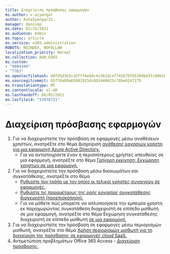 ```yaml
---
title: Διαχείριση πρόσβασης εφαρμογών
ms.author: v-aiyengar
author: AshaIyengar21
manager: dansimp
ms.date: 01/25/2021
ms.audience: Admin
ms.topic: article
ms.service: o365-administration
ROBOTS: NOINDEX, NOFOLLOW
localization_priority: Normal
ms.collection: Adm_O365
ms.custom:
- "9004349"
- "7763"
ms.openlocfilehash: ddfd5d3e5ca5fff4ebdc4c561dcef741679fb5304bd3fc80618016dc90a0d19f
ms.sourcegitcommit: b5f7da89a650d2915dc652449623c78be6247175
ms.translationtype: MT
ms.contentlocale: el-GR
ms.lasthandoff: 08/05/2021
ms.locfileid: "53976721"
---
```

# <a name="manage-application-access"></a>Διαχείριση πρόσβασης εφαρμογών

1. Για να διαχειριστείτε την πρόσβαση σε εφαρμογές μέσω αναθέσεων χρηστών, ανατρέξτε στο θέμα Διαχείριση [ανάθεσης εργασιών χρήστη για μια εφαρμογή Azure Active Directory.](https://docs.microsoft.com/azure/active-directory/manage-apps/assign-user-or-group-access-portal)
    - Για να αντιστοιχίσετε έναν ή περισσότερους χρήστες απευθείας σε μια εφαρμογή, ανατρέξτε στο θέμα [Γρήγορη εκκίνηση: Εκχώρηση χρηστών σε μια εφαρμογή.](https://docs.microsoft.com/azure/active-directory/manage-apps/assign-user-or-group-access-portal)
1. Για να διαχειριστείτε την πρόσβαση μέσω δικαιωμάτων και συγκατάθεσης, ανατρέξτε στο θέμα
    - [Ρυθμίστε τον τρόπο με τον οποίο οι τελικοί χρήστες συναινούν σε εφαρμογές.](https://docs.microsoft.com/azure/active-directory/manage-apps/configure-user-consent?tabs=azure-portal) 
    - [Ρυθμίστε τις παραμέτρους της ροής εργασίας συγκατάθεσης διαχειριστή (προεπισκόπηση).](https://docs.microsoft.com/azure/active-directory/manage-apps/configure-admin-consent-workflow) 
    - Για να μάθετε πώς μπορείτε να απλοποιήσετε την εμπειρία χρήστη εκ παραχωρώντας συγκατάθεση διαχειριστή σε επίπεδο μισθωτή σε μια εφαρμογή, ανατρέξτε στο θέμα Εκχώρηση συγκατάθεσης διαχειριστή σε επίπεδο μισθωτή [σε μια εφαρμογή.](https://docs.microsoft.com/azure/active-directory/manage-apps/grant-admin-consent) 
1. Για να διαχειριστείτε την πρόσβαση σε εφαρμογές μέσω περιορισμών μισθωτή, ανατρέξτε στο θέμα [Χρήση περιορισμών μισθωτή για τη διαχείριση της πρόσβασης σε εφαρμογές cloud SaaS.](https://docs.microsoft.com/azure/active-directory/manage-apps/tenant-restrictions) 
1. Αντιμετώπιση προβλημάτων Office 365 Access - [Διαχείριση πρόσβασης.](https://docs.microsoft.com/office365/troubleshoot/access-management/cannot-add-guest-users-in-m365-admin-center)
